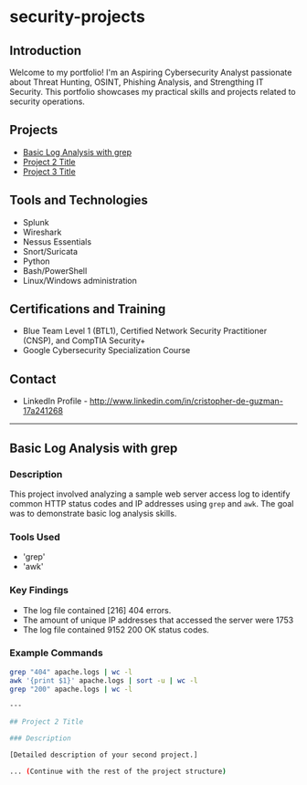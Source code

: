 # security-projects

## Introduction

Welcome to my portfolio! I'm an Aspiring Cybersecurity Analyst passionate about Threat Hunting, OSINT, Phishing Analysis, and Strengthing IT Security. This portfolio showcases my practical skills and projects related to security operations.

## Projects

-   [Basic Log Analysis with grep](#basic-log-analysis-with-grep)
-   [Project 2 Title](#project-2-title)
-   [Project 3 Title](#project-3-title)

## Tools and Technologies

-   Splunk
-   Wireshark
-   Nessus Essentials
-   Snort/Suricata
-   Python
-   Bash/PowerShell
-   Linux/Windows administration

## Certifications and Training

-   Blue Team Level 1 (BTL1), Certified Network Security Practitioner (CNSP), and CompTIA Security+
-   Google Cybersecurity Specialization Course

## Contact

-   LinkedIn Profile - http://www.linkedin.com/in/cristopher-de-guzman-17a241268

---

## Basic Log Analysis with grep

### Description

This project involved analyzing a sample web server access log to identify common HTTP status codes and IP addresses using `grep` and `awk`. The goal was to demonstrate basic log analysis skills.

### Tools Used

-   'grep'
-   'awk'

### Key Findings

-   The log file contained [216] 404 errors.
-   The amount of unique IP addresses that accessed the server were
    1753
-   The log file contained 9152 200 OK status codes.

### Example Commands

```bash
grep "404" apache.logs | wc -l
awk '{print $1}' apache.logs | sort -u | wc -l
grep "200" apache.logs | wc -l

---

## Project 2 Title

### Description

[Detailed description of your second project.]

... (Continue with the rest of the project structure)
